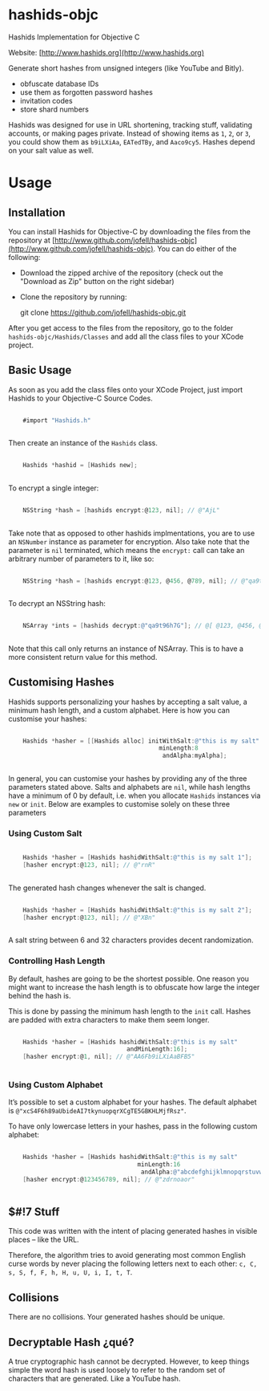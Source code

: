 hashids-objc
============

Hashids Implementation for Objective C

Website: [http://www.hashids.org](http://www.hashids.org)

Generate short hashes from unsigned integers (like YouTube and Bitly).

* obfuscate database IDs
* use them as forgotten password hashes
* invitation codes
* store shard numbers

Hashids was designed for use in URL shortening, tracking stuff, validating accounts, or making pages private. Instead of showing items as `1`, `2`, or `3`, you could show them as `b9iLXiAa`, `EATedTBy`, and `Aaco9cy5`. Hashes depend on your salt value as well.


Usage
=====

Installation
------------

You can install Hashids for Objective-C by downloading the files from the repository at [http://www.github.com/jofell/hashids-objc](http://www.github.com/jofell/hashids-objc). You can do either of the following:

* Download the zipped archive of the repository (check out the "Download as Zip" button on the right sidebar)
* Clone the repository by running:

    git clone https://github.com/jofell/hashids-objc.git

After you get access to the files from the repository, go to the folder `hashids-objc/Hashids/Classes` and add all the class files to your XCode project.

Basic Usage
-----------

As soon as you add the class files onto your XCode Project, just import Hashids to your Objective-C Source Codes.

```objectivec
    
    #import "Hashids.h"
    
```

Then create an instance of the `Hashids` class.

```objectivec
    
    Hashids *hashid = [Hashids new];
    
```

To encrypt a single integer:

```objectivec
    
    NSString *hash = [hashids encrypt:@123, nil]; // @"AjL"
    
```

Take note that as opposed to other hashids implmentations, you are to use an `NSNumber` instance as parameter for encryption. Also take note that the parameter is `nil` terminated, which means the `encrypt:` call can take an arbitrary number of parameters to it, like so:

```objectivec
    
    NSString *hash = [hashids encrypt:@123, @456, @789, nil]; // @"qa9t96h7G"
    
```

To decrypt an NSString hash:

```objectivec
    
    NSArray *ints = [hashids decrypt:@"qa9t96h7G"]; // @[ @123, @456, @789 ]
    
```

Note that this call only returns an instance of NSArray. This is to have a more consistent return value for this method.


Customising Hashes
------------------

Hashids supports personalizing your hashes by accepting a salt value, a minimum hash length, and a custom alphabet. Here is how you can customise your hashes:

```objectivec
    
    Hashids *hasher = [[Hashids alloc] initWithSalt:@"this is my salt"
                                          minLength:8
                                           andAlpha:myAlpha];
                                           
```                                     

In general, you can customise your hashes by providing any of the three parameters stated above. Salts and alphabets are `nil`, while hash lengths have a minimum of 0 by default, i.e. when you allocate `Hashids` instances via `new` or `init`. Below are examples to customise solely on these three parameters

### Using Custom Salt ###

```objectivec
    
    Hashids *hasher = [Hashids hashidWithSalt:@"this is my salt 1"];
    [hasher encrypt:@123, nil]; // @"rnR"
                                         
```

The generated hash changes whenever the salt is changed.

```objectivec
    
    Hashids *hasher = [Hashids hashidWithSalt:@"this is my salt 2"];
    [hasher encrypt:@123, nil]; // @"XBn"
                                     
```

A salt string between 6 and 32 characters provides decent randomization.

### Controlling Hash Length ###

By default, hashes are going to be the shortest possible. One reason you might want to increase the hash length is to obfuscate how large the integer behind the hash is.

This is done by passing the minimum hash length to the `init` call. Hashes are padded with extra characters to make them seem longer.

```objectivec
    
    Hashids *hasher = [Hashids hashidWithSalt:@"this is my salt" 
                                 andMinLength:16];
    [hasher encrypt:@1, nil]; // @"AA6Fb9iLXiAaBFB5"
                                            
```

### Using Custom Alphabet ###

It’s possible to set a custom alphabet for your hashes. The default alphabet is `@"xcS4F6h89aUbideAI7tkynuopqrXCgTE5GBKHLMjfRsz"`.

To have only lowercase letters in your hashes, pass in the following custom alphabet:

```objectivec
    
    Hashids *hasher = [Hashids hashidWithSalt:@"this is my salt" 
                                    minLength:16
                                     andAlpha:@"abcdefghijklmnopqrstuvwxyz"];
    [hasher encrypt:@123456789, nil]; // @"zdrnoaor"
     
```

$#!7 Stuff
----------

This code was written with the intent of placing generated hashes in visible places – like the URL.

Therefore, the algorithm tries to avoid generating most common English curse words by never placing the following letters next to each other: `c, C, s, S, f, F, h, H, u, U, i, I, t, T`.


Collisions
----------

There are no collisions. Your generated hashes should be unique.

Decryptable Hash ¿qué?
----------------------

A true cryptographic hash cannot be decrypted. However, to keep things simple the word hash is used loosely to refer to the random set of characters that are generated. Like a YouTube hash.